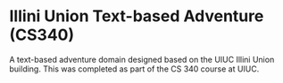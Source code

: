 # Illini Union Text-based Adventure (CS340)
A text-based adventure domain designed based on the UIUC Illini Union building. This was completed as part of the CS 340 course at UIUC.
